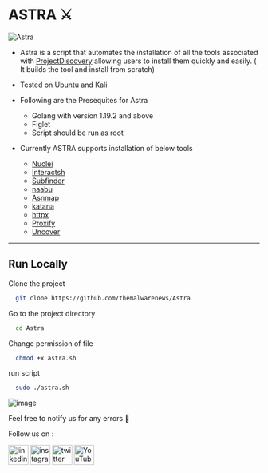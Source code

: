 
# ASTRA :crossed_swords:
![Astra](https://user-images.githubusercontent.com/100226024/229372304-6356f3ea-ad1f-4d8c-88ec-6cc49a0bbfb5.png)

+ Astra is a script that automates the installation of all the tools associated with [ProjectDiscovery](https://github.com/projectdiscovery/) allowing users to install them quickly and easily. ( It builds the tool and install from scratch)

+ Tested on Ubuntu and Kali

+ Following are the Presequites for Astra
  * Golang with version 1.19.2 and above
  * Figlet
  * Script should be run as root

+ Currently ASTRA supports installation of below tools
  * [Nuclei](https://github.com/projectdiscovery/nuclei)
  * [Interactsh](https://github.com/projectdiscovery/interactsh)
  * [Subfinder](https://github.com/projectdiscovery/subfinder)
  * [naabu](https://github.com/projectdiscovery/naabu)
  * [Asnmap](https://github.com/projectdiscovery/asnmap)
  * [katana](https://github.com/projectdiscovery/katana)
  * [httpx](https://github.com/projectdiscovery/httpx)
  * [Proxify](https://github.com/projectdiscovery/proxify)
  * [Uncover](https://github.com/projectdiscovery/uncover)
 --- 
 ## Run Locally

Clone the project

```bash
  git clone https://github.com/themalwarenews/Astra
```

Go to the project directory

```bash
  cd Astra
```

Change permission of file

```bash
  chmod +x astra.sh
```

run script

```bash
  sudo ./astra.sh
``` 
  ![image](https://user-images.githubusercontent.com/100226024/229372719-47464d77-030d-4c51-8931-54dc23277b28.png)
  
  Feel free to notify us for any errors :slightly_smiling_face:
  
  Follow us on :

[<img src='https://user-images.githubusercontent.com/100226024/229274315-c12a320c-cf5b-44da-ae6d-f3811957663d.svg' alt='linkedin' height='40'>](https://www.linkedin.com/in/anonsharan/) 	 [<img src='https://user-images.githubusercontent.com/100226024/229274268-453d1eec-4d98-4dad-80c8-885b4c6d0854.svg' alt='instagram' height='40'>](https://www.instagram.com/hackwithsharan/)  [<img src='https://user-images.githubusercontent.com/100226024/229274348-8af09e55-c563-4e0c-9118-59af0fda9df9.svg' alt='twitter' height='40'>](https://twitter.com/anon_sharzzk)  [<img src='https://user-images.githubusercontent.com/100226024/229274377-07f7c7d2-2cf9-4bfc-8727-0eba0eb4cfe4.svg' alt='YouTube' height='40'>](https://www.youtube.com/channel/ByteTheories)


  
